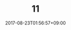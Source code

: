 ---
title: "11"
date: 2017-08-23T01:56:57+09:00
eyecatch: ""
categories: ""
tags: ["a", "b"]
draft: false
---